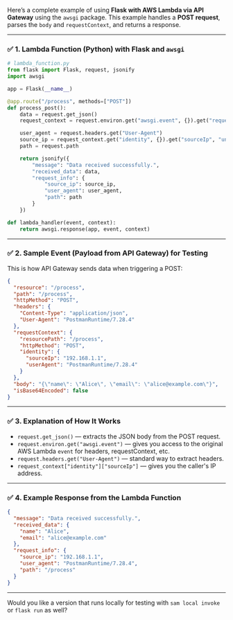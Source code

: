 Here’s a complete example of using **Flask with AWS Lambda via API Gateway** using the `awsgi` package. This example handles a **POST request**, parses the `body` and `requestContext`, and returns a response.

---

### ✅ 1. Lambda Function (Python) with Flask and `awsgi`

```python
# lambda_function.py
from flask import Flask, request, jsonify
import awsgi

app = Flask(__name__)

@app.route("/process", methods=["POST"])
def process_post():
    data = request.get_json()
    request_context = request.environ.get("awsgi.event", {}).get("requestContext", {})

    user_agent = request.headers.get("User-Agent")
    source_ip = request_context.get("identity", {}).get("sourceIp", "unknown")
    path = request.path

    return jsonify({
        "message": "Data received successfully.",
        "received_data": data,
        "request_info": {
            "source_ip": source_ip,
            "user_agent": user_agent,
            "path": path
        }
    })

def lambda_handler(event, context):
    return awsgi.response(app, event, context)
```

---

### ✅ 2. Sample Event (Payload from API Gateway) for Testing

This is how API Gateway sends data when triggering a POST:

```json
{
  "resource": "/process",
  "path": "/process",
  "httpMethod": "POST",
  "headers": {
    "Content-Type": "application/json",
    "User-Agent": "PostmanRuntime/7.28.4"
  },
  "requestContext": {
    "resourcePath": "/process",
    "httpMethod": "POST",
    "identity": {
      "sourceIp": "192.168.1.1",
      "userAgent": "PostmanRuntime/7.28.4"
    }
  },
  "body": "{\"name\": \"Alice\", \"email\": \"alice@example.com\"}",
  "isBase64Encoded": false
}
```

---

### ✅ 3. Explanation of How It Works

* `request.get_json()` — extracts the JSON body from the POST request.
* `request.environ.get("awsgi.event")` — gives you access to the original AWS Lambda `event` for headers, requestContext, etc.
* `request.headers.get("User-Agent")` — standard way to extract headers.
* `request_context["identity"]["sourceIp"]` — gives you the caller's IP address.

---

### ✅ 4. Example Response from the Lambda Function

```json
{
  "message": "Data received successfully.",
  "received_data": {
    "name": "Alice",
    "email": "alice@example.com"
  },
  "request_info": {
    "source_ip": "192.168.1.1",
    "user_agent": "PostmanRuntime/7.28.4",
    "path": "/process"
  }
}
```

---

Would you like a version that runs locally for testing with `sam local invoke` or `flask run` as well?
